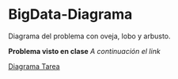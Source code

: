 # BigData-Diagrama
Diagrama del problema con oveja, lobo y arbusto.

**Problema visto en clase**
*A continuación el link*

[Diagrama Tarea](https://docs.google.com/drawings/d/1SN7OlHPStLgyEtK3EXTfK1AQkx3qVDfV7mRbOyF7b3s/edit?usp=sharing)
